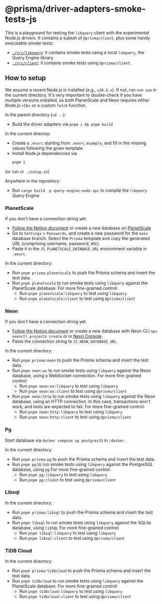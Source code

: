 # @prisma/driver-adapters-smoke-tests-js

This is a playground for testing the `libquery` client with the experimental Node.js drivers.
It contains a subset of `@prisma/client`, plus some handy executable smoke tests:
- [`./src/libquery`](./src/libquery): it contains smoke tests using a local `libquery`, the Query Engine library.
- [`./src/client`](./src/client): it contains smoke tests using `@prisma/client`.

## How to setup

We assume a recent Node.js is installed (e.g., `v20.5.x`). If not, run `nvm use` in the current directory.
It's very important to double-check if you have multiple versions installed, as both PlanetScale and Neon requires either Node.js `v18`+ or a custom `fetch` function.

In the parent directory (`cd ..`):
- Build the driver adapters via `pnpm i && pnpm build`

In the current directoy:
- Create a `.envrc` starting from `.envrc.example`, and fill in the missing values following the given template
- Install Node.js dependencies via
  ```bash
  pnpm i
  ```

(or run `sh ./setup.sh`)

Anywhere in the repository:
- Run `cargo build -p query-engine-node-api` to compile the `libquery` Query Engine

### PlanetScale

If you don't have a connection string yet:

- [Follow the Notion document](https://www.notion.so/How-to-get-a-PlanetScale-and-Neon-database-for-testing-93d978061f9c4ffc80ebfed36896af16) or create a new database on [PlanetScale](https://planetscale.com/)
- Go to `Settings` > `Passwords`, and create a new password for the `main` database branch. Select the `Prisma` template and copy the generated URL (comprising username, password, etc). 
- Paste it in the `JS_PLANETSCALE_DATABASE_URL` environment variable in `.envrc`.

In the current directory:
- Run `pnpm prisma:planetscale` to push the Prisma schema and insert the test data.
- Run `pnpm planetscale` to run smoke tests using `libquery` against the PlanetScale database.
  For more fine-grained control:
  - Run `pnpm planetscale:libquery` to test using `libquery`
  - Run `pnpm planetscale:client` to test using `@prisma/client`

### Neon

If you don't have a connection string yet:

- [Follow the Notion document](https://www.notion.so/How-to-get-a-PlanetScale-and-Neon-database-for-testing-93d978061f9c4ffc80ebfed36896af16) or create a new database with Neon CLI `npx neonctl projects create` or in [Neon Console](https://neon.tech).
- Paste the connection string to `JS_NEON_DATABASE_URL`. 

In the current directory:
- Run `pnpm prisma:neon` to push the Prisma schema and insert the test data.
- Run `pnpm neon:ws` to run smoke tests using `libquery` against the Neon database, using a WebSocket connection.
  For more fine-grained control:
  - Run `pnpm neon:ws:libquery` to test using `libquery`
  - Run `pnpm neon:ws:client` to test using `@prisma/client`
- Run `pnpm neon:http` to run smoke tests using `libquery` against the Neon database, using an HTTP connection. In this case, transactions won't work, and tests are expected to fail.
  For more fine-grained control:
  - Run `pnpm neon:http:libquery` to test using `libquery`
  - Run `pnpm neon:http:client` to test using `@prisma/client`

### Pg

Start database via `docker compose up postgres15` in `/docker`.

In the current directory:
- Run `pnpm prisma:pg` to push the Prisma schema and insert the test data.
- Run `pnpm pg` to run smoke tests using `libquery` against the PostgreSQL database, using `pg`
  For more fine-grained control:
  - Run `pnpm pg:libquery` to test using `libquery`
  - Run `pnpm pg:client` to test using `@prisma/client`

### Libsql

In the current directory:
- Run `pnpm prisma:libsql` to push the Prisma schema and insert the test data.
- Run `pnpm libsql` to run smoke tests using `libquery` against the SQLite database, using `libSQL`
  For more fine-grained control:
  - Run `pnpm libsql:libquery` to test using `libquery`
  - Run `pnpm libsql:client` to test using `@prisma/client`

### TiDB Cloud

In the current directory:
- Run `pnpm prisma:tidbcloud` to push the Prisma schema and insert the test data.
- Run `pnpm tidbcloud` to run smoke tests using `libquery` against the PlanetScale database.
  For more fine-grained control:
  - Run `pnpm tidbcloud:libquery` to test using `libquery`
  - Run `pnpm tidbcloud:client` to test using `@prisma/client`
